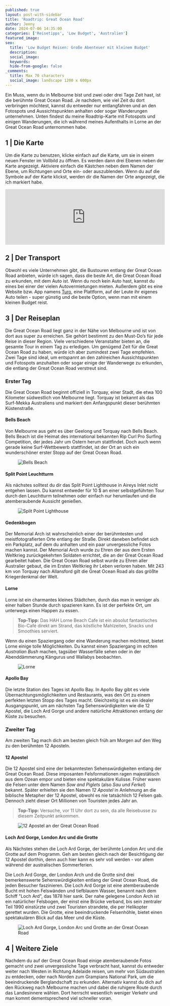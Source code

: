 ```yaml
---
published: true
layout: post-with-sidebar
title: 'Roadtrip: Great Ocean Road'
author: Jenny
date: 2024-07-06 14:35:00
categories: ['Reisetipps', 'Low Budget', 'Australien']
featured_image: 
seo:
  title: 'Low Budget Reisen: Große Abenteuer mit kleinem Budget'
  description:
  social_image:
  keywords:
  hide-from-google: false
_comments:
  title: Max 70 characters
  social_image: landscape 1200 x 600px
---
```

Ein Muss, wenn du in Melbourne bist und zwei oder drei Tage Zeit hast, ist die berühmte Great Ocean Road. Je nachdem, wie viel Zeit du dort verbringen möchtest, kannst du entweder nur entlangfahren und an den Fotospots und Aussichtspunkten anhalten oder sogar Wanderungen unternehmen. Unten findest du meine Roadtrip-Karte mit Fotospots und einigen Wanderungen, die ich während meines Aufenthalts in Lorne an der Great Ocean Road unternommen habe.

## 1 | Die Karte 
Um die Karte zu benutzen, klicke einfach auf die Karte, um sie in einem neuen Fenster im Vollbild zu öffnen. Es werden dann drei Ebenen neben der Karte angezeigt. Aktiviere einfach die Kästchen neben dem Namen der Ebene, um Richtungen und Orte ein- oder auszublenden. Wenn du auf die Symbole auf der Karte klickst, werden dir die Namen der Orte angezeigt, die ich markiert habe.

<!-- embed google map responsively  -->
<section>
<style>
  .google-maps {
    position: relative;
    padding-bottom: 35%; // This is the aspect ratio
    height: 0;
    overflow: hidden;
  }
  .google-maps iframe {
    position: absolute;
    top: 0;
    left: 0;
    width: 100% !important;
    height: 100% !important;
  }
</style>

<div class="google-maps">
  <iframe
    src="https://www.google.com/maps/d/u/0/embed?mid=1uEgCl0JxuoRCHb_mISjE-wAh-7D0WXA9&ehbc=2E312F"
    width="640"
    height="480"
    style="border:0;"
    allowfullscreen=""
    loading="lazy"
  ></iframe>
  </div>
  </section>

## 2 | Der Transport 
Obwohl es viele Unternehmen gibt, die Bustouren entlang der Great Ocean Road anbieten, würde ich sagen, dass die beste Art, die Great Ocean Road zu erkunden, mit dem Auto ist. Wenn du noch kein Auto hast, kannst du eines bei einer der vielen Autovermietungen mieten. Außerdem gibt es eine Website bzw. App namens [Turo](https://turo.com/), eine Plattform, auf der Leute ihr eigenes Auto teilen - super günstig und die beste Option, wenn man mit einem kleinen Budget reist.

## 3 | Der Reiseplan
Die Great Ocean Road liegt ganz in der Nähe von Melbourne und ist von dort aus super zu erreichen. Sie gehört bestimmt zu den Must-Do’s für jede Reise in dieser Region. Viele verschiedene Veranstalter bieten an, die gesamte Tour in einem Tag zu erledigen. Um genügend Zeit für die Great Ocean Road zu haben, würde ich aber zumindest zwei Tage empfehlen. Zwei Tage sind ideal, um entspannt an den zahlreichen Aussichtspunkten und Fotospots anzuhalten oder sogar einige der Wanderwege zu erkunden, die entlang der Great Ocean Road verstreut sind.

### Erster Tag
Die Great Ocean Road beginnt offiziell in Torquay, einer Stadt, die etwa 100 Kilometer südwestlich von Melbourne liegt. Torquay ist bekannt als das Surf-Mekka Australiens und markiert den Anfangspunkt dieser berühmten Küstenstraße. 

#### Bells Beach 
Von Melbourne aus geht es über Geelong und Torquay nach Bells Beach. Bells Beach ist die Heimat des international bekannten Rip Curl Pro Surfing Competition, der jedes Jahr um Ostern herum stattfindet. Doch auch wenn gerade keine Surf-Wettbewerb stattfindet, ist der Ort an sich ein wunderschöner erster Stopp auf der Great Ocean Road.

<figure class="img1">
 	<img src="/images/australien/gor/gor-3.jpg" alt="Bells Beach">
</figure>

#### Split Point Leuchtturm 
Als nächstes solltest du dir das Split Point Lighthouse in Aireys Inlet nicht entgehen lassen. Du kannst entweder für 10 $ an einer selbstgeführten Tour durch den Leuchtturm teilnehmen oder einfach nur herumlaufen und die atemberaubende Aussicht genießen.

<figure class="img1">
 	<img src="/images/australien/gor/gor-11.jpg" alt="Split Point Lighthouse">
</figure>

#### Gedenkbogen 
Der Memorial Arch ist wahrscheinlich einer der berühmtesten und meistfotografierten Orte entlang der Straße. Direkt daneben befindet sich ein Parkplatz, auf dem du anhalten und ein paar unvergessliche Fotos machen kannst.
Der Memorial Arch wurde zu Ehren der aus dem Ersten Weltkrieg zurückgekehrten Soldaten errichtet, die an der Great Ocean Road gearbeitet haben. Die Great Ocean Road selbst wurde zu Ehren aller Australier gebaut, die im Ersten Weltkrieg ihr Leben verloren haben. Mit 243 km von Torquay nach Allansford gilt die Great Ocean Road als das größte Kriegerdenkmal der Welt.

#### Lorne 
Lorne ist ein charmantes kleines Städtchen, durch das man in weniger als einer halben Stunde durch spazieren kann. Es ist der perfekte Ort, um unterwegs einen Happen zu essen. 

> **Top-Tipp:** Das HAH Lorne Beach Cafe ist ein absolut fantastisches Bio-Café direkt am Strand, das köstliche Mahlzeiten, Snacks und Smoothies serviert.

Wenn du einen Spaziergang oder eine Wanderung machen möchtest, bietet Lorne einige tolle Möglichkeiten. Du kannst einen Spaziergang im echten *Australian Bush* machen, tagsüber Wasserfälle sehen oder in der Abenddämmerung Kängurus und Wallabys beobachten. 

<!-- /* Sieh dir dazu meinen Beitrag Wasserfälle & Kängurus an: Wanderungen in Lorne an der Great Ocean Road. -->

<figure class="img1">
 	<img src="/images/australien/gor/gor-9.jpg" alt="Lorne">
</figure>

#### Apollo Bay 
Die letzte Station des Tages ist Apollo Bay. In Apollo Bay gibt es viele Übernachtungsmöglichkeiten und Restaurants, was den Ort zu einem perfekten letzten Stopp des Tages macht. Gleichzeitig ist es ein idealer Ausgangspunkt, um am nächsten Tag Sehenswürdigkeiten wie die 12 Apostel, die Loch Ard Gorge und andere natürliche Attraktionen entlang der Küste zu besuchen.

### Zweiter Tag 
Am zweiten Tag mach dich am besten gleich früh am Morgen auf den Weg zu den berühmten 12 Aposteln.

#### 12 Apostel
Die 12 Apostel sind eine der bekanntesten Sehenswürdigkeiten entlang der Great Ocean Road. Diese imposanten Felsformationen ragen majestätisch aus dem Ozean empor und bieten eine spektakuläre Kulisse. Früher waren die Felsen unter dem Namen *Sow and Piglets* (also *Sau und Ferkel*) bekannt. Später erhielten sie den Namen *12 Apostel* in Anlehnung an die biblische Metapher der 12 Apostel, obwohl es nie tatsächlich 12 Felsen gab. Dennoch zieht dieser Ort Millionen von Touristen jedes Jahr an.

> **Top-Tipp:** Versuche, vor 11 Uhr dort zu sein, da alle Reisebusse zu diesem Zeitpunkt ankommen.

<figure class="img1">
 	<img src="/images/australien/gor/gor-2.jpg" alt="12 Apostel an der Great Ocean Road">
</figure>

#### Loch Ard Gorge, London Arc und die Grotte 
Als Nächstes stehen die Loch Ard Gorge, der berühmte London Arc und die Grotte auf dem Programm. Geh am besten gleich nach der Besichtigung der 12 Apostel dorthin, denn auch hier kann es sehr voll werden - vor allem während der australischen Sommerferien.

Die Loch Ard Gorge, der London Arch und die Grotte sind drei bemerkenswerte Sehenswürdigkeiten entlang der Great Ocean Road, die jeden Besucher faszinieren. Die Loch Ard Gorge ist eine atemberaubende Bucht mit hohen Felswänden und tiefblauem Wasser, benannt nach dem Schiff "Loch Ard", das 1878 hier sank. Der nahe gelegene London Arch ist ein natürlicher Felsbogen, der einst eine Brücke verband, bis sein zentraler Teil 1990 einstürzte und zwei Touristen strandete, die per Helikopter gerettet wurden. Die Grotte, eine beeindruckende Felsenhöhle, bietet einen spektakulären Blick auf das Meer und die Küste.

<figure class="img1">
 	<img src="/images/australien/gor/gor-5.jpg" alt="Loch Ard Gorge, London Arc und Grotte an der Great Ocean Road">
</figure>

## 4 | Weitere Ziele
Nachdem du auf der Great Ocean Road einige atemberaubende Fotos gemacht und zwei unvergessliche Tage verbracht hast,  kannst du entweder weiter nach Westen in Richtung Adelaide reisen, um mehr von Südaustralien zu entdecken, oder nach Norden zum Grampians National Park, um die beeindruckende Berglandschaft zu erkunden. Alternativ kannst du dich auf den Rückweg nach Melbourne machen und dabei die ruhigere Route durch das Landesinnere wählen. Dort herrscht wesentlich weniger Verkehr und man kommt dementsprechend viel schneller voran.